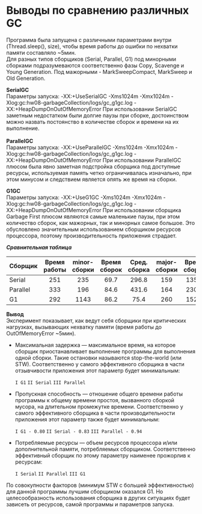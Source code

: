 <h1>Выводы по сравнению различных GC</h1>

Программа была запущена с различными параметрами внутри (Thread.sleep(), size), чтобы время работы 
до ошибки по нехватки памяти составляло ~5мин.  
Для разных типов сборщиков (Serial, Parallel, G1) под минорными сборками подразумеваются соответственно фазы 
Copy, Scavenge и Young Generation.
Под мажорными - MarkSweepCompact, MarkSweep и Old Generation. 


**SerialGC**
<br/>
Параметры запуска:
-XX:+UseSerialGC -Xms1024m -Xmx1024m -Xlog:gc:hw08-garbageCollection/logs/gc_g1gc.log -XX:+HeapDumpOnOutOfMemoryError
При использовании SerialGC заметным недостатком были долгие паузы при сборке, достоинством можно назвать постоянство 
в количестве сборок и времени на их выполнение.
<br/>
<br/>
**ParallelGC**
<br/>
Параметры запуска:
-XX:+UseParallelGC -Xms1024m -Xmx1024m -Xlog:gc:hw08-garbageCollection/logs/gc_g1gc.log -XX:+HeapDumpOnOutOfMemoryError
При использовании ParallelGC плюсом была явно заметная подстройка сборщика под доступные ресурсы, используемая память 
четко ограничивалась изначально, при этом минусом и следствием является опять же время на сборки. 


**G1GC**
<br/>
Параметры запуска:
-XX:+UseG1GC -Xms1024m -Xmx1024m -Xlog:gc:hw08-garbageCollection/logs/gc_g1gc.log -XX:+HeapDumpOnOutOfMemoryError
При использовании сборщика Garbage First плюсом являются самые маленькие паузы, при этом количество сборок, как мажорных, 
так и минорных самое большое. Это обусловлено значительным использованием сборщиком ресурсов процессора, поэтому
производительность приложения страдает.


***Сравнительная таблица***

|Сборщик |Время работы|minor-сборки|Время сборок|Сред. сборка|major-сборки|Время сборок|Сред. сборка |Макс. сборка|
|:------ |:----------:|:----------:|:----------:|:----------:|:----------:|:----------:|:-----------:|:----------:|
|Serial  |251         |235         |69.7        |296.8       |159         |135.5       | 852.0       |2.0         |
|Parallel|333         |196         |84.6        |431.6       |164         |230.0       | 1402.6      |2.7         |
|G1      |292         |1143        |86.2        |75.4        |260         |152.2       | 585.4       |1.1         |

**Вывод**
<br>
Эксперимент показывает, как ведут себя сборщики при критических нагрузках, вызывающих нехватку 
памяти (время работы до OutOfMemoryError ~5мин).
* Максимальная задержка — максимальное время, на которое сборщик приостанавливает выполнение программы для выполнения 
одной сборки. Такие остановки называются stop-the-world (или STW). Соответственно у самого эффективного сборщика в части 
отзывчивости приложения этот параметр будет минимальным:

    `I G1`
    `II Serial`
    `III Parallel`
    
* Пропускная способность — отношение общего времени работы программы к общему времени простоя, вызванного сборкой 
мусора, на длительном промежутке времени. Соответственно у самого эффективного сборщика в части производительности 
приложения этот параметр также будет минимальным:

    `I G1 - 0.80`
    `II Serial - 0.83`
    `III Parallel - 0.94`

* Потребляемые ресурсы — объем ресурсов процессора и/или дополнительной памяти, потребляемых сборщиком. Соответственно 
эффективный сборщик по этому параметру наименее прожорлив к ресурсам: 

    `I Serial`
    `II Parallel`
    `III G1`

По совокупности факторов (минимум STW с большей эффективностью) для данной программы лучшим сборщиком оказался G1.
Но целесообразность использования сборщика в других ситуациях будет зависеть от ресурсов, самой программы и 
параметров запуска.
